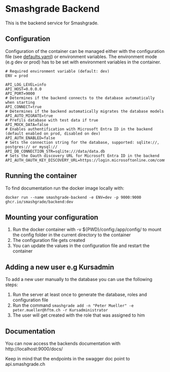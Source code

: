 # Smashgrade Backend

This is the backend service for Smashgrade.

## Configuration

Configuration of the container can be managed either with the configuration file (see [defaults.yaml](defaults.yaml)) or environment variables. The environment mode (e.g dev or prod) has to be set with environment variables in the container.

```
# Required environment variable (default: dev)
ENV = prod

API_LOG_LEVEL=info
API_HOST=0.0.0.0
API_PORT=9000
# Determines if the backend connects to the database automatically when starting
API_CONNECT=true
# Determines if the backend automatically migrates the database models
API_AUTO_MIGRATE=true
# Prefils database with test data if true
API_MOCK_DATA=false
# Enables authentification with Microsoft Entra ID in the backend (default enabled on prod, disabled on dev)
API_AUTH_ENABLED=false
# Sets the connection string for the database, supported: sqlite://, postgres:// or mysql://
API_DB_CONNECTION_STR=sqlite:///data/data.db
# Sets the Oauth discovery URL for Microsoft Entra ID in the backend
API_AUTH_OAUTH_KEY_DISCOVERY_URL=https://login.microsoftonline.com/common/discovery/keys
```

## Running the container

To find documentation run the docker image locally with:

```
docker run --name smashgrade-backend -e ENV=dev -p 9000:9000 ghcr.io/smashgrade/backend:dev
```

## Mounting your configuration

1. Run the docker container with -v ${PWD}/config:/app/config/ to mount the config folder in the current directory to the container
2. The configuration file gets created
3. You can update the values in the configuration file and restart the container

## Adding a new user e.g Kursadmin

To add a new user manually to the database you can use the following steps:

1. Run the server at least once to generate the database, roles and configuration file
2. Run the command ``` smashgrade add -n "Peter Mueller" -e peter.mueller@hftm.ch -r Kursadministrator ```
3. The user will get created with the role that was assigned to him

## Documentation

You can now access the backends documentation with http://localhost:9000/docs/

Keep in mind that the endpoints in the swagger doc point to api.smashgrade.ch
